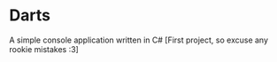 # Darts
A simple console application written in C# [First project, so excuse any rookie mistakes :3]
